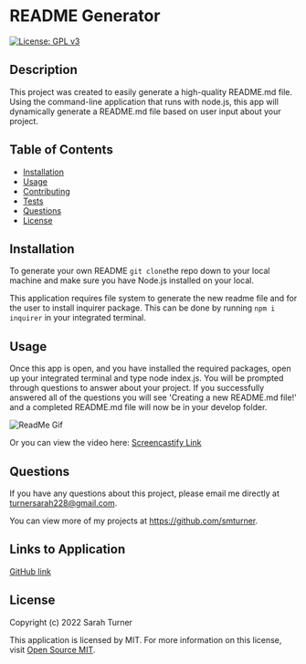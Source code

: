  # README Generator  

[![License: GPL v3](https://img.shields.io/badge/License-MIT-yellow.svg)](https://opensource.org/licenses/MIT)  

## Description
This project was created to easily generate a high-quality README.md file. Using the command-line application that runs with node.js, this app will dynamically generate a README.md file based on user input about your project.   

## Table of Contents
- [Installation](#installation)
- [Usage](#usage)
- [Contributing](#contributing)
- [Tests](#tests)
- [Questions](#questions)
- [License](#license)  

## Installation
To generate your own README  `git clone`the repo down to your local machine and make sure you have Node.js installed on your local.  

This application requires file system to generate the new readme file and for the user to install inquirer package. This can be done by running `npm i inquirer` in your integrated terminal.

## Usage
Once this app is open, and you have installed the required packages, open up your integrated terminal and type node index.js. You will be prompted through questions to answer about your project. If you successfully answered all of the questions you will see 'Creating a new README.md file!' and a completed README.md file will now be in your develop folder.  

![ReadMe Gif](./Develop/utils/READMEGenerator.gif)

Or you can view the video here: <a href= "https://drive.google.com/file/d/1YCMTSfqpxSXkJn-dobnXGZQzGiM1APA4/view"> Screencastify Link </a>

## Questions  
If you have any questions about this project, please email me directly at turnersarah228@gmail.com.

You can view more of my projects at https://github.com/smturner.

## Links to Application

<a href="https://github.com/smturner/readme_generator">GitHub link </a>

## License
Copyright (c) 2022 Sarah Turner

This application is licensed by MIT. For more information on this license, visit <a href= "https://opensource.org/licenses/MIT"> Open Source MIT</a>.   
